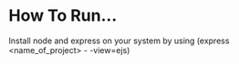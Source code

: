 # How To Run...

Install node and express on your system by using (express <name_of_project> - -view=ejs)
